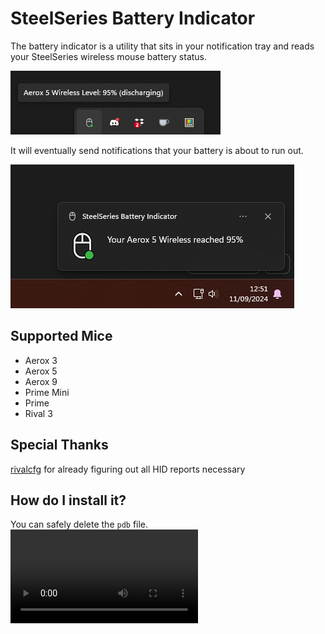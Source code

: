 # SteelSeries Battery Indicator

The battery indicator is a utility that sits in your notification tray and reads your SteelSeries wireless mouse battery status.

![Icon in Notification Tray](_images/notification_tray.png)

It will eventually send notifications that your battery is about to run out.

![Notification sent when battery is running out](_images/system_notification.png)

## Supported Mice

- Aerox 3
- Aerox 5
- Aerox 9
- Prime Mini
- Prime
- Rival 3

## Special Thanks

[rivalcfg](https://github.com/flozz/rivalcfg) for already figuring out all HID reports necessary

## How do I install it?

You can safely delete the `pdb` file.
<video src="https://github.com/user-attachments/assets/795dd5fb-1703-4a22-b0e2-4db260578bd1" />  
